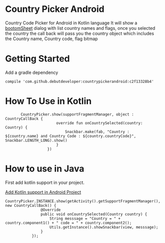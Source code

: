 # Country Picker Android

Country Code Picker for Android in Kotlin language It will show a [bootomSheet](https://material.io/guidelines/components/bottom-sheets.html)
dialog with list country names and flags, once you selected the country the 
call back will pass you the country object which includes the Country name, Country code, flag bitmap

# Getting Started

Add a gradle dependency

    
    compile 'com.github.debutdeveloper:countrypickerandroid:c2f13328b4'
    

# How To Use in Kotlin


```
       CountryPicker.show(supportFragmentManager, object : CountryCallBack {
                       override fun onCountrySelected(country: Country) {
                           Snackbar.make(fab, "Country : ${country.name} and Country Code : ${country.countryCode}", Snackbar.LENGTH_LONG).show()
                       }
                   })
```

# How to use in Java

First add kotlin support in your project.

[Add Kotlin support in Android Project](https://kotlinlang.org/docs/tutorials/kotlin-android.html)

```
CountryPicker.INSTANCE.show(getActivity().getSupportFragmentManager(), new CountryCallBack() {
                @Override
                public void onCountrySelected(Country country) {
                    String messsage = "Country = " + country.component1() + " code = " + country.component2();
                    Utils.getInstance().showSnackbar(view, messsage);
                }
            });
            
```

